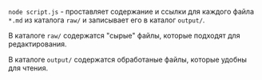 `node script.js` - проставляет содержание и ссылки для каждого файла `*.md` из каталога `raw/` и записывает его в каталог `output/`.

В каталоге `raw/` содержатся "сырые" файлы, которые подходят для редактирования.

В каталоге `output/` содержатся обработаные файлы, которые удобны для чтения.